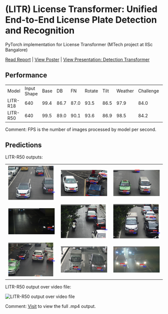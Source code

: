 # (LITR) License Transformer: Unified End-to-End License Plate Detection and Recognition

PyTorch implementation for License Transformer (MTech project at IISc Bangalore)

[Read Report](./Thesis.pdf) | [View Poster](./Poster.pdf) | [View Presentation: Detection Transformer](./Detection%20Transformers.pdf)


## Performance

<table>
  <tr>
    <td>Model</td>
    <td>Input Shape</td>
    <td>Base</td>
    <td>DB</td>
    <td>FN</td>
    <td>Rotate</td>
    <td>Tilt</td>
    <td>Weather</td>
    <td>Challenge</td>
    <td>FPS</td>
    <td>Parameters (M)</td>
    <td>Model Weights</td>
  </tr>
  <tr>
    <td>LITR-R18</td>
    <td>640</td>
    <td>99.4</td>
    <td>86.7</td>
    <td>87.0</td>
    <td>93.5</td>
    <td>86.5</td>
    <td>97.9</td>
    <td>84.0</td>
    <td>50</td>
    <td>29.4</td>
    <td><a href="https://drive.google.com/file/d/1Qdz72qIb5dtp5aH4vB72K2rmF94Q6esj/view?usp=sharing">Downlaod</a></td>
  </tr>
  <tr>
    <td>LITR-R50</td>
    <td>640</td>
    <td>99.5</td>
    <td>89.0</td>
    <td>90.1</td>
    <td>93.6</td>
    <td>86.9</td>
    <td>98.5</td>
    <td>84.2</td>
    <td>41</td>
    <td>42.4</td>
    <td><a href="https://drive.google.com/file/d/1E5ZVF-eFkyGS3iyUHi2qlybGxFJV8LsZ/view?usp=sharing">Downlaod</a></td>
  </tr>
</table>

Comment: FPS is the number of images processed by model per second.



## Predictions

LITR-R50 outputs:

<table style="width: 100%;">
  <tr>
    <td><img src="./outputs/0.png" style="width: 100%;"/></td>
    <td><img src="./outputs/1.png" style="width: 100%;"/></td>
    <td><img src="./outputs/2.png" style="width: 100%;"/></td>
  </tr>
  <tr>
    <td><img src="./outputs/3.png" style="width: 100%;"/></td>
    <td><img src="./outputs/4.png" style="width: 100%;"/></td>
    <td><img src="./outputs/5.png" style="width: 100%;"/></td>
  </tr>
  <tr>
    <td><img src="./outputs/6.png" style="width: 100%;"/></td>
    <td><img src="./outputs/7.png" style="width: 100%;"/></td>
    <td><img src="./outputs/8.png" style="width: 100%;"/></td>
  </tr>
</table>

LITR-R50 output over video file:

![LITR-R50 output over video file](./videos/processed_01.gif)

Comment: [Visit](https://drive.google.com/file/d/1bm_mrDbdLNlUI8HJSZJU6Y9CFSptI9wb/view?usp=sharing) to view the full .mp4 output.
